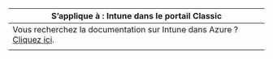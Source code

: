 |S’applique à : Intune dans le portail Classic |
|--|
|Vous recherchez la documentation sur Intune dans Azure ? [Cliquez ici](https://docs.microsoft.com/intune/what-is-intune).|
| |
